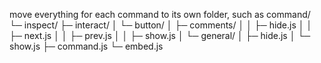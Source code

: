 move everything for each command to its own folder, such as
command/
 └─ inspect/
     ├─ interact/
     │   └─ button/
     │       ├─ comments/
     │       │   ├─ hide.js
     │       │   ├─ next.js
     │       │   ├─ prev.js
     │       │   ├─ show.js
     │       └─ general/
     │           ├─ hide.js
     │           └─ show.js
     ├─ command.js
     └─ embed.js